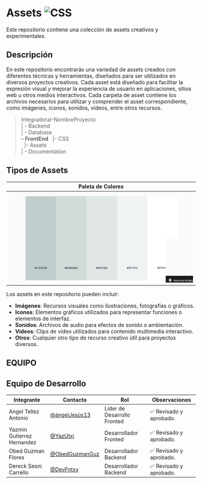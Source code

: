 # Assets   ![CSS](  https://img.shields.io/badge/Adobe%20Premiere%20Pro-9999FF?style=for-the-badge&logo=Adobe%20Premiere%20Pro&logoColor=white)

Este repositorio contiene una colección de assets creativos y experimentales.

## Descripción

En este repositorio encontrarás una variedad de assets creados con diferentes técnicas y herramientas, diseñados para ser utilizados en diversos proyectos creativos. Cada asset está diseñado para facilitar la expresión visual y mejorar la experiencia de usuario en aplicaciones, sitios web u otros medios interactivos.
Cada carpeta de asset contiene los archivos necesarios para utilizar y comprender el asset correspondiente, como imágenes, iconos, sonidos, videos, entre otros recursos.
>IntegradoraI-NombreProyecto<br>
>| - Backend <br>
>| - Database<br>
>  **- FrontEnd**
>&nbsp;&nbsp;|- CSS<br>
>&nbsp;&nbsp;|- Assets<br>
>| - Documentation<br>

## Tipos de Assets
|Paleta de Colores|
|------------|
|![alt text](<Captura de pantalla 2024-07-17 191609.png>)|[Assets/Captura de pantalla 2024-07-17 191609.png](Assets/Captura de pantalla 2024-07-17 191609.png)|

Los assets en este repositorio pueden incluir:
- **Imágenes**: Recursos visuales como ilustraciones, fotografías o gráficos.
- **Iconos**: Elementos gráficos utilizados para representar funciones o elementos de interfaz.
- **Sonidos**: Archivos de audio para efectos de sonido o ambientación.
- **Videos**: Clips de video utilizados para contenido multimedia interactivo.
- **Otros**: Cualquier otro tipo de recurso creativo útil para proyectos diversos.

## EQUIPO

## Equipo de Desarrollo


|Integrante|Contacto|Rol|Observaciones|
|------------|--------|---|---|
|Angel Tellez Antonio|[@ángelJesús13](https://github.com/angelJesus13)|Líder de Desarrollo Fronted|✅ Revisado y aprobado.|
|Yazmin Gutierrez Hernandez|[@YazUtxj](https://github.com/YazUtxj)|Desarrollador Fronted|✅ Revisado y aprobado.|
|Obed Guzman Flores|[@ObedGuzmanGuz](https://github.com/ObedGuzmanGuz)|Desarrollador Backend|✅ Revisado y aprobado.|
|Dereck Sesni Carrello|[@DevFntxy](https://github.com/DevFntxy)|Desarrollador Backend|✅ Revisado y aprobado.|